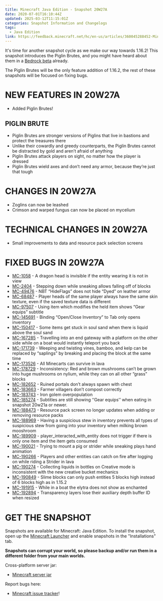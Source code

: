```yaml
---
title: Minecraft Java Edition - Snapshot 20W27A
date: 2020-07-01T16:10:44Z
updated: 2025-03-12T11:15:01Z
categories: Snapshot Information and Changelogs
tags:
  - Java Edition
link: https://feedback.minecraft.net/hc/en-us/articles/360045288452-Minecraft-Java-Edition-Snapshot-20W27A
---
```


It's time for another snapshot cycle as we make our way towards 1.16.2! This snapshot introduces the Piglin Brutes, and you might have heard about them in a [Bedrock beta](../Beta-and-Preview-Information-and-Changelogs/Minecraft-Beta-1-16-20-50-Xbox-One-Windows-10-Android.md) already. 

The Piglin Brutes will be the only feature addition of 1.16.2, the rest of these snapshots will be focused on fixing bugs.

# NEW FEATURES IN 20W27A

- Added Piglin Brutes!

## PIGLIN BRUTE

- Piglin Brutes are stronger versions of Piglins that live in bastions and protect the treasures there
- Unlike their cowardly and greedy counterparts, the Piglin Brutes cannot be distracted by gold and aren’t afraid of anything
- Piglin Brutes attack players on sight, no matter how the player is dressed
- Piglin Brutes wield axes and don’t need any armor, because they’re just that tough

# CHANGES IN 20W27A

- Zoglins can now be leashed
- Crimson and warped fungus can now be placed on mycelium

# TECHNICAL CHANGES IN 20W27A

- Small improvements to data and resource pack selection screens

# FIXED BUGS IN 20W27A

- [MC-1058](https://bugs.mojang.com/browse/MC-1058) - A dragon head is invisible if the entity wearing it is not in view
- [MC-2404](https://bugs.mojang.com/browse/MC-2404) - Stepping down while sneaking allows falling off of blocks
- [MC-49476](https://bugs.mojang.com/browse/MC-49476) - NBT “HideFlags” does not hide “Dyed” on leather armor
- [MC-68487](https://bugs.mojang.com/browse/MC-68487) - Player heads of the same player always have the same skin texture, even if the saved texture data is different
- [MC-97507](https://bugs.mojang.com/browse/MC-97507) - Using item which modifies the held item shows “Gear equips” subtitle
- [MC-145691](https://bugs.mojang.com/browse/MC-145691) - Binding “Open/Close Inventory” to Tab only opens inventory
- [MC-150417](https://bugs.mojang.com/browse/MC-150417) - Some items get stuck in soul sand when there is liquid above the soul sand
- [MC-167285](https://bugs.mojang.com/browse/MC-167285) - Travelling into an end gateway with a platform on the other side while on a boat would instantly teleport you back
- [MC-171739](https://bugs.mojang.com/browse/MC-171739) - Weeping and twisting vines, bamboo, and kelp can be replaced by “saplings” by breaking and placing the block at the same time
- [MC-173526](https://bugs.mojang.com/browse/MC-173526) - All Minecarts can survive in lava
- [MC-178729](https://bugs.mojang.com/browse/MC-178729) - Inconsistency: Red and brown mushrooms can’t be grown into huge mushrooms on nylium, while they can on all other “grass” blocks
- [MC-182652](https://bugs.mojang.com/browse/MC-182652) - Ruined portals don’t always spawn with chest
- [MC-183663](https://bugs.mojang.com/browse/MC-183663) - Farmer villagers don’t compost correctly
- [MC-183743](https://bugs.mojang.com/browse/MC-183743) - Iron golem overpopulation
- [MC-185274](https://bugs.mojang.com/browse/MC-185274) - Subtitles are still showing ‘‘Gear equips’’ when eating in snapshot 20w21a or newer.
- [MC-188473](https://bugs.mojang.com/browse/MC-188473) - Resource pack screen no longer updates when adding or removing resource packs
- [MC-188969](https://bugs.mojang.com/browse/MC-188969) - Having a suspicious stew in inventory prevents all types of suspicious stew from going into your inventory when milking brown mooshroom
- [MC-189909](https://bugs.mojang.com/browse/MC-189909) - player_interacted_with_entity does not trigger if there is only one item and the item gets consumed
- [MC-190021](https://bugs.mojang.com/browse/MC-190021) - Trying to mount a pig or strider while sneaking plays hand animation
- [MC-190266](https://bugs.mojang.com/browse/MC-190266) - Players and other entities can catch on fire after logging on while riding a Strider in lava
- [MC-190274](https://bugs.mojang.com/browse/MC-190274) - Collecting liquids in bottles on Creative mode is inconsistent with the new creative bucket mechanics
- [MC-190849](https://bugs.mojang.com/browse/MC-190849) - Slime blocks can only push entities 5 blocks high instead of 6 blocks high as in 1.15.2
- [MC-191915](https://bugs.mojang.com/browse/MC-191915) - While in a boat the elytra does not show as enchanted
- [MC-192894](https://bugs.mojang.com/browse/MC-192894) - Transparency layers lose their auxiliary depth buffer ID when resized

# GET THE SNAPSHOT

Snapshots are available for Minecraft: Java Edition. To install the snapshot, open up the [Minecraft Launcher](https://www.minecraft.net/download.html) and enable snapshots in the "Installations" tab.

**Snapshots can corrupt your world, so please backup and/or run them in a different folder from your main worlds.**

Cross-platform server jar:

- [Minecraft server jar](https://launcher.mojang.com/v1/objects/40efae0a2412154f44a99f158752b8417b384f06/server.jar)

Report bugs here:

- [Minecraft issue tracker](https://bugs.mojang.com/browse/MC)!
